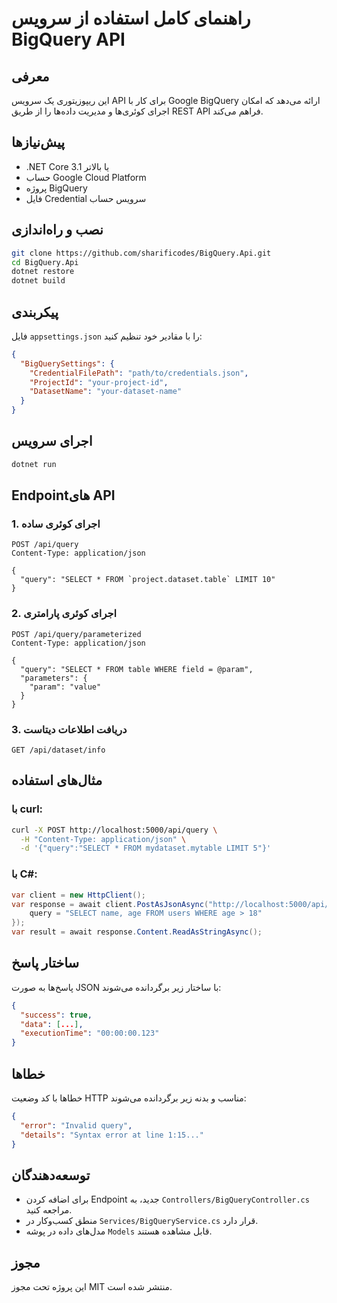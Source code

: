 
# راهنمای کامل استفاده از سرویس BigQuery API

## معرفی
این ریپوزیتوری یک سرویس API برای کار با Google BigQuery ارائه می‌دهد که امکان اجرای کوئری‌ها و مدیریت داده‌ها را از طریق REST API فراهم می‌کند.

## پیش‌نیازها
- .NET Core 3.1 یا بالاتر
- حساب Google Cloud Platform
- پروژه BigQuery
- فایل Credential سرویس حساب

## نصب و راه‌اندازی
```bash
git clone https://github.com/sharificodes/BigQuery.Api.git
cd BigQuery.Api
dotnet restore
dotnet build
```

## پیکربندی
فایل `appsettings.json` را با مقادیر خود تنظیم کنید:
```json
{
  "BigQuerySettings": {
    "CredentialFilePath": "path/to/credentials.json",
    "ProjectId": "your-project-id",
    "DatasetName": "your-dataset-name"
  }
}
```

## اجرای سرویس
```bash
dotnet run
```

## Endpointهای API

### 1. اجرای کوئری ساده
```
POST /api/query
Content-Type: application/json

{
  "query": "SELECT * FROM `project.dataset.table` LIMIT 10"
}
```

### 2. اجرای کوئری پارامتری
```
POST /api/query/parameterized
Content-Type: application/json

{
  "query": "SELECT * FROM table WHERE field = @param",
  "parameters": {
    "param": "value"
  }
}
```

### 3. دریافت اطلاعات دیتاست
```
GET /api/dataset/info
```

## مثال‌های استفاده

### با curl:
```bash
curl -X POST http://localhost:5000/api/query \
  -H "Content-Type: application/json" \
  -d '{"query":"SELECT * FROM mydataset.mytable LIMIT 5"}'
```

### با C#:
```csharp
var client = new HttpClient();
var response = await client.PostAsJsonAsync("http://localhost:5000/api/query", new {
    query = "SELECT name, age FROM users WHERE age > 18"
});
var result = await response.Content.ReadAsStringAsync();
```

## ساختار پاسخ
پاسخ‌ها به صورت JSON با ساختار زیر برگردانده می‌شوند:
```json
{
  "success": true,
  "data": [...],
  "executionTime": "00:00:00.123"
}
```

## خطاها
خطاها با کد وضعیت HTTP مناسب و بدنه زیر برگردانده می‌شوند:
```json
{
  "error": "Invalid query",
  "details": "Syntax error at line 1:15..."
}
```

## توسعه‌دهندگان
- برای اضافه کردن Endpoint جدید، به `Controllers/BigQueryController.cs` مراجعه کنید.
- منطق کسب‌وکار در `Services/BigQueryService.cs` قرار دارد.
- مدل‌های داده در پوشه `Models` قابل مشاهده هستند.

## مجوز
این پروژه تحت مجوز MIT منتشر شده است.
```
